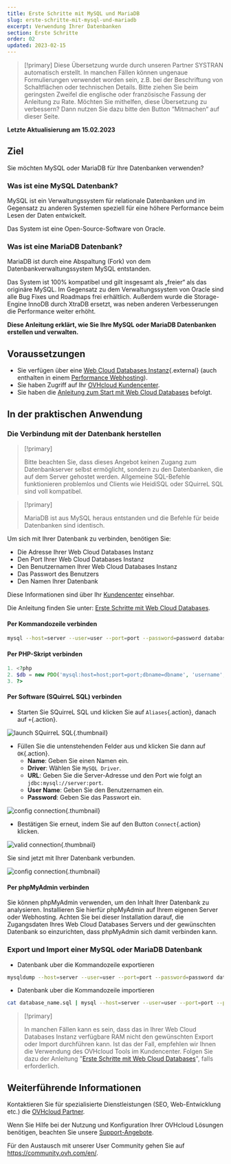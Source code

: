 ```yaml
---
title: Erste Schritte mit MySQL und MariaDB
slug: erste-schritte-mit-mysql-und-mariadb
excerpt: Verwendung Ihrer Datenbanken
section: Erste Schritte
order: 02
updated: 2023-02-15
---
```


> [!primary]
> Diese Übersetzung wurde durch unseren Partner SYSTRAN automatisch erstellt. In manchen Fällen können ungenaue Formulierungen verwendet worden sein, z.B. bei der Beschriftung von Schaltflächen oder technischen Details. Bitte ziehen Sie beim geringsten Zweifel die englische oder französische Fassung der Anleitung zu Rate. Möchten Sie mithelfen, diese Übersetzung zu verbessern? Dann nutzen Sie dazu bitte den Button “Mitmachen“ auf dieser Seite.
>

**Letzte Aktualisierung am 15.02.2023**

## Ziel

Sie möchten MySQL oder MariaDB für Ihre Datenbanken verwenden?

### Was ist eine MySQL Datenbank?

MySQL ist ein Verwaltungssystem für relationale Datenbanken und im Gegensatz zu anderen Systemen speziell für eine höhere Performance beim Lesen der Daten entwickelt.

Das System ist eine Open-Source-Software von Oracle.

### Was ist eine MariaDB Datenbank?

MariaDB ist durch eine Abspaltung (Fork) von dem Datenbankverwaltungssystem MySQL entstanden.

Das System ist 100% kompatibel und gilt insgesamt als „freier“ als das originäre MySQL. Im Gegensatz zu dem Verwaltungssystem von Oracle sind alle Bug Fixes und Roadmaps frei erhältlich. Außerdem wurde die Storage-Engine InnoDB durch XtraDB ersetzt, was neben anderen Verbesserungen die Performance weiter erhöht.

**Diese Anleitung erklärt, wie Sie Ihre MySQL oder MariaDB Datenbanken erstellen und verwalten.**

## Voraussetzungen

- Sie verfügen über eine [Web Cloud Databases Instanz](https://www.ovh.de/cloud/cloud-databases/){.external} (auch enthalten in einem [Performance Webhosting](https://www.ovhcloud.com/de/web-hosting/)).
- Sie haben Zugriff auf Ihr [OVHcloud Kundencenter](https://www.ovh.com/auth/?action=gotomanager&from=https://www.ovh.de/&ovhSubsidiary=de).
- Sie haben die [Anleitung zum Start mit Web Cloud Databases](https://docs.ovh.com/de/clouddb/erste-schritte-mit-clouddb/) befolgt.

## In der praktischen Anwendung

### Die Verbindung mit der Datenbank herstellen

> [!primary]
>
> Bitte beachten Sie, dass dieses Angebot keinen Zugang zum Datenbankserver selbst ermöglicht, sondern zu den Datenbanken, die auf dem Server gehostet werden. Allgemeine SQL-Befehle funktionieren problemlos und Clients wie HeidiSQL oder SQuirreL SQL sind voll kompatibel.
> 

> [!primary]
>
> MariaDB ist aus MySQL heraus entstanden und die Befehle für beide Datenbanken sind identisch.
> 

Um sich mit Ihrer Datenbank zu verbinden, benötigen Sie:

- Die Adresse Ihrer Web Cloud Databases Instanz
- Den Port Ihrer Web Cloud Databases Instanz
- Den Benutzernamen Ihrer Web Cloud Databases Instanz
- Das Passwort des Benutzers
- Den Namen Ihrer Datenbank

Diese Informationen sind über Ihr [Kundencenter](https://www.ovh.com/auth/?action=gotomanager&from=https://www.ovh.de/&ovhSubsidiary=de) einsehbar.

Die Anleitung finden Sie unter: [Erste Schritte mit Web Cloud Databases](https://docs.ovh.com/de/clouddb/erste-schritte-mit-clouddb/).

#### Per Kommandozeile verbinden

```bash
mysql --host=server --user=user --port=port --password=password database_name
```

#### Per PHP-Skript verbinden

```php
1. <?php
2. $db = new PDO('mysql:host=host;port=port;dbname=dbname', 'username', 'password');
3. ?>
```

#### Per Software (SQuirreL SQL) verbinden

- Starten Sie SQuirreL SQL und klicken Sie auf `Aliases`{.action}, danach auf `+`{.action}.

![launch SQuirreL SQL](images/1.PNG){.thumbnail}

- Füllen Sie die untenstehenden Felder aus und klicken Sie dann auf `OK`{.action}.
    - **Name**: Geben Sie einen Namen ein.
    - **Driver**: Wählen Sie `MySQL Driver`.
    - **URL**: Geben Sie die Server-Adresse und den Port wie folgt an `jdbc:mysql://server:port`.
    - **User Name**: Geben Sie den Benutzernamen ein.
    - **Password**: Geben Sie das Passwort ein.

![config connection](images/2.PNG){.thumbnail}

- Bestätigen Sie erneut, indem Sie auf den Button `Connect`{.action} klicken.

![valid connection](images/3.PNG){.thumbnail}

Sie sind jetzt mit Ihrer Datenbank verbunden.

![config connection](images/4.PNG){.thumbnail}

#### Per phpMyAdmin verbinden

Sie können phpMyAdmin verwenden, um den Inhalt Ihrer Datenbank zu analysieren. Installieren Sie hierfür phpMyAdmin auf Ihrem eigenen Server oder Webhosting. Achten Sie bei dieser Installation darauf, die Zugangsdaten Ihres Web Cloud Databases Servers und der gewünschten Datenbank so einzurichten, dass phpMyAdmin sich damit verbinden kann.


### Export und Import einer MySQL oder MariaDB Datenbank

- Datenbank uber die Kommandozeile exportieren

```bash
mysqldump --host=server --user=user --port=port --password=password database_name > database_name.sql
```

- Datenbank uber die Kommandozeile importieren

```bash
cat database_name.sql | mysql --host=server --user=user --port=port --password=password databse_name
```

> [!primary]
>
> In manchen Fällen kann es sein, dass das in Ihrer Web Cloud Databases Instanz verfügbare RAM nicht den gewünschten Export oder Import durchführen kann. Ist das der Fall, empfehlen wir Ihnen die Verwendung des OVHcloud Tools im Kundencenter. Folgen Sie dazu der Anleitung "[Erste Schritte mit Web Cloud Databases](https://docs.ovh.com/de/clouddb/erste-schritte-mit-clouddb/#datenbank-importieren)", falls erforderlich.
>

## Weiterführende Informationen

Kontaktieren Sie für spezialisierte Dienstleistungen (SEO, Web-Entwicklung etc.) die [OVHcloud Partner](https://partner.ovhcloud.com/de/directory/).

Wenn Sie Hilfe bei der Nutzung und Konfiguration Ihrer OVHcloud Lösungen benötigen, beachten Sie unsere [Support-Angebote](https://www.ovhcloud.com/de/support-levels/).

Für den Austausch mit unserer User Community gehen Sie auf <https://community.ovh.com/en/>.